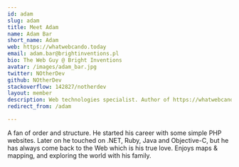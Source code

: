 ```yaml
---
id: adam
slug: adam
title: Meet Adam
name: Adam Bar
short_name: Adam
web: https://whatwebcando.today
email: adam.bar@brightinventions.pl
bio: The Web Guy @ Bright Inventions
avatar: /images/adam_bar.jpg
twitter: NOtherDev
github: NOtherDev
stackoverflow: 142827/notherdev
layout: member
description: Web technologies specialist. Author of https://whatwebcando.today/
redirect_from: /adam

---
```


A fan of order and structure. He started his career with some simple PHP websites. Later on he touched on .NET, Ruby, Java and Objective-C, but he has always come back to the Web which is his true love. Enjoys maps & mapping, and exploring the world with his family.
